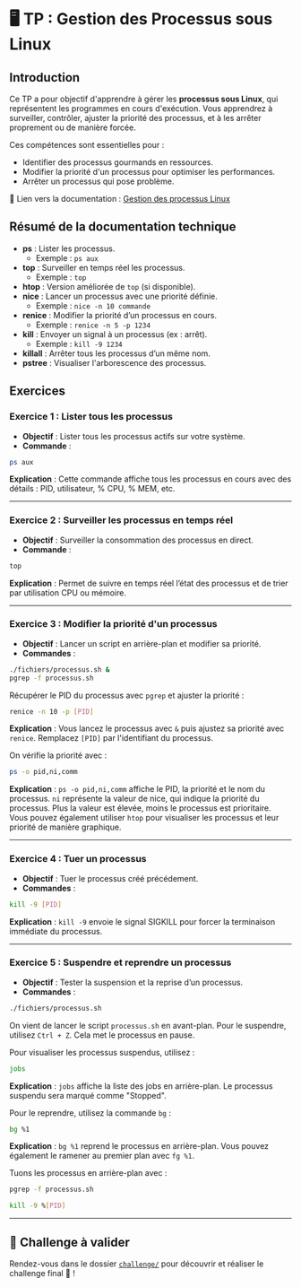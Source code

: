 # 🖥️ TP : Gestion des Processus sous Linux

## Introduction

Ce TP a pour objectif d'apprendre à gérer les **processus sous Linux**, qui
représentent les programmes en cours d'exécution. Vous apprendrez à surveiller,
contrôler, ajuster la priorité des processus, et à les arrêter proprement ou de
manière forcée.

Ces compétences sont essentielles pour :

* Identifier des processus gourmands en ressources.
* Modifier la priorité d'un processus pour optimiser les performances.
* Arrêter un processus qui pose problème.

🔗 Lien vers la documentation : [Gestion des processus
Linux](https://blog.stephane-robert.info/docs/admin-serveurs/linux/gestion-processus/)

## Résumé de la documentation technique

* **ps** : Lister les processus.
  * Exemple : `ps aux`
* **top** : Surveiller en temps réel les processus.
  * Exemple : `top`
* **htop** : Version améliorée de `top` (si disponible).
* **nice** : Lancer un processus avec une priorité définie.
  * Exemple : `nice -n 10 commande`
* **renice** : Modifier la priorité d’un processus en cours.
  * Exemple : `renice -n 5 -p 1234`
* **kill** : Envoyer un signal à un processus (ex : arrêt).
  * Exemple : `kill -9 1234`
* **killall** : Arrêter tous les processus d’un même nom.
* **pstree** : Visualiser l'arborescence des processus.

## Exercices

### Exercice 1 : Lister tous les processus

* **Objectif** : Lister tous les processus actifs sur votre système.
* **Commande** :

```bash
ps aux
```

**Explication** : Cette commande affiche tous les processus en cours avec des
détails : PID, utilisateur, % CPU, % MEM, etc.

---

### Exercice 2 : Surveiller les processus en temps réel

* **Objectif** : Surveiller la consommation des processus en direct.
* **Commande** :

```bash
top
```

**Explication** : Permet de suivre en temps réel l’état des processus et de
trier par utilisation CPU ou mémoire.

---

### Exercice 3 : Modifier la priorité d'un processus

* **Objectif** : Lancer un script en arrière-plan et modifier sa priorité.
* **Commandes** :

```bash
./fichiers/processus.sh &
pgrep -f processus.sh
```

Récupérer le PID du processus avec `pgrep` et ajuster la priorité :

```bash
renice -n 10 -p [PID]
```

**Explication** : Vous lancez le processus avec `&` puis ajustez sa priorité
avec `renice`. Remplacez `[PID]` par l'identifiant du processus.

On vérifie la priorité avec :

```bash
ps -o pid,ni,comm
```

**Explication** : `ps -o pid,ni,comm` affiche le PID, la priorité et le nom du
processus. `ni` représente la valeur de nice, qui indique la priorité du
processus. Plus la valeur est élevée, moins le processus est prioritaire.
Vous pouvez également utiliser `htop` pour visualiser les processus et leur
priorité de manière graphique.

---

### Exercice 4 : Tuer un processus

* **Objectif** : Tuer le processus créé précédement.
* **Commandes** :

```bash
kill -9 [PID]
```

**Explication** : `kill -9` envoie le signal SIGKILL pour forcer la terminaison
immédiate du processus.

---

### Exercice 5 : Suspendre et reprendre un processus

* **Objectif** : Tester la suspension et la reprise d’un processus.
* **Commandes** :

```bash
./fichiers/processus.sh
```

On vient de lancer le script `processus.sh` en avant-plan. Pour le
suspendre, utilisez `Ctrl + Z`. Cela met le processus en pause.

Pour visualiser les processus suspendus, utilisez :

```bash
jobs
```

**Explication** : `jobs` affiche la liste des jobs en arrière-plan. Le
processus suspendu sera marqué comme "Stopped".

Pour le reprendre, utilisez la commande `bg` :

```bash
bg %1
```

**Explication** : `bg %1` reprend le processus en arrière-plan. Vous pouvez
également le ramener au premier plan avec `fg %1`.

Tuons les processus en arrière-plan avec :

```bash
pgrep -f processus.sh

kill -9 %[PID]
```

---

## 🚩 Challenge à valider

Rendez-vous dans le dossier [`challenge/`](./challenge/README.md) pour découvrir
et réaliser le challenge final 🎯 !

